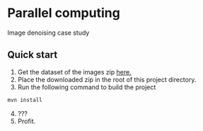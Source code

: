 # Parallel computing

Image denoising case study

## Quick start
1. Get the dataset of the images zip [here.](https://drive.google.com/open?id=1Q1auaG0Q5nF1OtI9R38gl6mTZj4LNCnX)
2. Place the downloaded zip in the root of this project directory.
3. Run the following command to build the project
```bash
mvn install
```
4. ???
5. Profit.